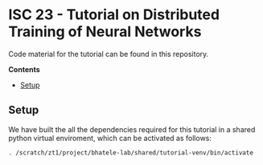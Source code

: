 # ISC 23 - Tutorial on Distributed Training of Neural Networks

Code material for the tutorial can be found in this repository. 

**Contents** 
* [Setup](#setup)


## Setup 

We have built the all the dependencies required for this tutorial in a shared python virtual enviroment, which can be activated as follows:

```bash
. /scratch/zt1/project/bhatele-lab/shared/tutorial-venv/bin/activate

```
